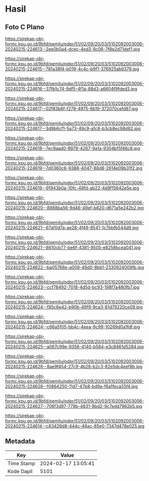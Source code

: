 # Hasil

## Foto C Plano

https://sirekap-obj-formc.kpu.go.id/9bfd/pemilu/pdpr/51/02/09/20/03/5102092003006-20240215-224613--2ee0b0a4-dcec-4ed3-8c06-7f8e2d71def1.jpg

https://sirekap-obj-formc.kpu.go.id/9bfd/pemilu/pdpr/51/02/09/20/03/5102092003006-20240215-224615--781a38f4-b019-4c4c-b9f1-376925ab6379.jpg

https://sirekap-obj-formc.kpu.go.id/9bfd/pemilu/pdpr/51/02/09/20/03/5102092003006-20240215-224616--37fb1c74-9df5-4f1a-88d3-a6604f9fded3.jpg

https://sirekap-obj-formc.kpu.go.id/9bfd/pemilu/pdpr/51/02/09/20/03/5102092003006-20240215-224617--02f83b6f-f278-4975-8b19-372070cefd87.jpg

https://sirekap-obj-formc.kpu.go.id/9bfd/pemilu/pdpr/51/02/09/20/03/5102092003006-20240215-224617--3d9b6cf1-5a73-49c9-a1c8-b3cb8ec98d62.jpg

https://sirekap-obj-formc.kpu.go.id/9bfd/pemilu/pdpr/51/02/09/20/03/5102092003006-20240215-224618--7ec9aad0-8979-4267-9a1a-9304bf5f46c8.jpg

https://sirekap-obj-formc.kpu.go.id/9bfd/pemilu/pdpr/51/02/09/20/03/5102092003006-20240215-224619--7d0360c6-9388-4047-88d8-2614e09b31f2.jpg

https://sirekap-obj-formc.kpu.go.id/9bfd/pemilu/pdpr/51/02/09/20/03/5102092003006-20240215-224619--91943b0a-10fc-48fd-ab22-4d9f15642e5e.jpg

https://sirekap-obj-formc.kpu.go.id/9bfd/pemilu/pdpr/51/02/09/20/03/5102092003006-20240215-224620--8988ba56-9d46-49ef-b620-d671a5e242b2.jpg

https://sirekap-obj-formc.kpu.go.id/9bfd/pemilu/pdpr/51/02/09/20/03/5102092003006-20240215-224621--67af0d7a-ae28-4f49-8541-1c7bbfb544d9.jpg

https://sirekap-obj-formc.kpu.go.id/9bfd/pemilu/pdpr/51/02/09/20/03/5102092003006-20240215-224621--8610cb77-be6f-4381-9505-e8258bcea041.jpg

https://sirekap-obj-formc.kpu.go.id/9bfd/pemilu/pdpr/51/02/09/20/03/5102092003006-20240215-224622--ba05768e-a009-46d0-8bb1-2330924009fb.jpg

https://sirekap-obj-formc.kpu.go.id/9bfd/pemilu/pdpr/51/02/09/20/03/5102092003006-20240215-224623--ccf78492-7018-4d5d-bc93-198f7a480fb7.jpg

https://sirekap-obj-formc.kpu.go.id/9bfd/pemilu/pdpr/51/02/09/20/03/5102092003006-20240215-224624--f85c6e42-b90b-49f9-9ca3-81d79220ce09.jpg

https://sirekap-obj-formc.kpu.go.id/9bfd/pemilu/pdpr/51/02/09/20/03/5102092003006-20240215-224624--c66a5f05-bb4c-4eea-9c99-10269d0a1fdf.jpg

https://sirekap-obj-formc.kpu.go.id/9bfd/pemilu/pdpr/51/02/09/20/03/5102092003006-20240215-224625--a067c99e-9356-4140-b584-e3c8461d5284.jpg

https://sirekap-obj-formc.kpu.go.id/9bfd/pemilu/pdpr/51/02/09/20/03/5102092003006-20240215-224626--8ae9f454-27c9-4b28-b2c3-82e5dc4eef8b.jpg

https://sirekap-obj-formc.kpu.go.id/9bfd/pemilu/pdpr/51/02/09/20/03/5102092003006-20240215-224626--f0864250-11d7-47b8-bd9a-f6a1feca55f4.jpg

https://sirekap-obj-formc.kpu.go.id/9bfd/pemilu/pdpr/51/02/09/20/03/5102092003006-20240215-224627--706f3d97-779b-4831-9bd2-9c7edd7962b5.jpg

https://sirekap-obj-formc.kpu.go.id/9bfd/pemilu/pdpr/51/02/09/20/03/5102092003006-20240215-224614--c83426d8-444c-46ac-85e0-7347d478e025.jpg


## Metadata

| Key        | Value               |
| ---------- | ------------------- |
| Time Stamp | 2024-02-17 13:05:41 |
| Kode Dapil | 5101                |



